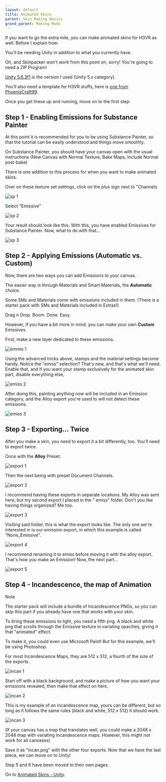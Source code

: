 ```yaml
---
layout: default
title: Animated Skins
parent: Skin Making Basics
grand_parent: Making Mods
---
```


If you want to go the extra mile, you can make animated skins for H3VR as well. Before I explain how:

You'll be needing Unity in addition to what you currently have.

Oh, and Skinpacker won't work from this point on, sorry! You're going to need a ZIP Program!

[Unity 5.6.3f1](https://unity3d.com/get-unity/download/archive) is the version I used (Unity 5.x category).

You'll also need a template for H3VR stuffs, here
is [one from PhoenixCraft99](https://drive.google.com/file/d/1bRHZrJxgPmE1PJGR_ty3i78mBfLTZQiB/view?usp=sharing).

Once you get these up and running, move on to the first step:

## Step 1 - Enabling Emissions for Substance Painter

At this point it is recommended for you to be using Substance Painter, so that the tutorial can be easily understood and
things move smoothly.

On Substance Painter, you should have your canvas open with the usual instructions (New Canvas with Normal Texture, Bake
Maps, Include Normal post-bake)

There is one addition to this process for when you want to make animated skins.

Over on these texture set settings, click on the plus sign next to "Channels

![sp 1](images/sp_1.png)

Select "Emissive"

![sp 2](images/sp_2.png)

Your result should look like this. With this, you have enabled Emissives for Substance Painter. Now, what to do with
that...

![sp 3](images/sp_3.png)

## Step 2 - Applying Emissions (Automatic vs. Custom)

Now, there are two ways you can add Emissions to your canvas.

The easier way is through Materials and Smart Materials, the **Automatic** choice.

Some SMs and Materials come with emissions included in them. (There is a starter pack with SMs and Materials included in
Extras!)

Drag n Drop. Boom. Done. Easy.

However, if you have a bit more in mind, you can make your own **Custom** Emissives.

First, make a new layer dedicated to these emissions.

![emmis 1](images/emiss_1.png)

Using the advanced tricks above, stamps and the material settings become handy. Notice the "emiss" selection? That's
new, and that's what we'll need. Enable that, and if you want your stamp exclusively for the animated skin part, disable
everything else,

![emiss 2](images/emiss_2.png)

After doing this, painting anything now will be included in an Emission category, and the Alloy export you're used to
will not detect these emissions.

![emiss 3](images/emiss_3.png)

## Step 3 - Exporting... Twice

After you make a skin, you need to export it a bit differently, too. You'll need to export twice.

Once with the **Alloy** Preset.

![export 1](images/export_1.png)

Then the next being with preset Document Channels.

![export 2](images/export_2.png)

I recommend having these exports in separate locations. My Alloy was sent here, but my second export I placed in the "
emiss" folder. Don't you like having things organized? Me too.

![export 3](images/export_3.png)

Visiting said folder, this is what the export looks like. The only one we're interested in is our emission export, in
which this example is called "None_Emissive".

![export 4](images/export_4.png)

I recommend renaming it to emiss before moving it with the alloy export. That's how you make an Emission! Now, the next
part...

![export 5](images/export_5.png)

## Step 4 - Incandescence, the map of Animation

> [!NOTE]
> The starter pack will include a bundle of Incandescence PNGs, so you can skip this part if you already have one that works with your skin.

To bring these emissions to light, you need a fifth png. A black and white png that scrolls through the Emissive texture
in variating opacities, giving it that "animated" effect.

To make it, you could even use Microsoft Paint! But for this example, we'll be using Photoshop.

For most Incandescence Maps, they are 512 x 512, a fourth of the size of the exports.

![incan 1](images/incan_1.png)

Start off with a black background, and make a picture of how you want your emissions revealed, then make that effect on
here.

![incan 2](images/incan_2.png)

This is my example of an incandescence map, yours can be different, but so long as it follows the same rules (black and
white, 512 x 512) it should work.

![incan 3](images/incan_3.png)

(If your canvas has a map that translates well, you could make a 2048 x 2048 map with variating Incandescence maps.
However, this might not work for all canvases)

Save it as "incan.png" with the other four exports. Now that we have the last piece, we can move on to Unity!

Step 5 and 6 have been moved to their own pages.

On to [Animated Skins - Unity](animated_unity.md).
